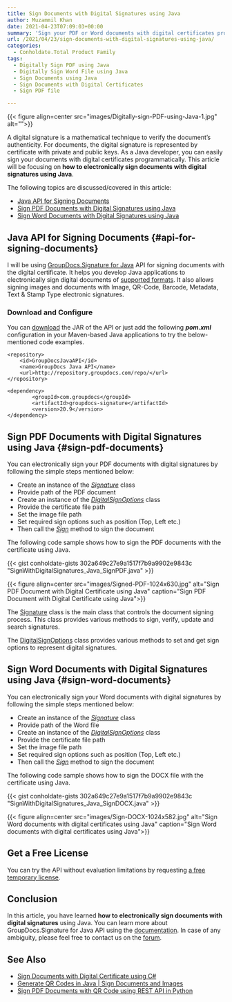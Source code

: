```yaml
---
title: Sign Documents with Digital Signatures using Java
author: Muzammil Khan
date: 2021-04-23T07:09:03+00:00
summary: 'Sign your PDF or Word documents with digital certificates programmatically in your Java application. This article will be focusing on **how to electronically sign documents with digital signatures using Java**. '
url: /2021/04/23/sign-documents-with-digital-signatures-using-java/
categories:
  - Conholdate.Total Product Family
tags:
  - Digitally Sign PDF using Java
  - Digitally Sign Word File using Java
  - Sign Documents using Java
  - Sign Documents with Digital Certificates
  - Sign PDF file

---
```


{{< figure align=center src="images/Digitally-sign-PDF-using-Java-1.jpg" alt="">}}
 
A digital signature is a mathematical technique to verify the document’s authenticity. For documents, the digital signature is represented by certificate with private and public keys. As a Java developer, you can easily sign your documents with digital certificates programmatically. This article will be focusing on **how to electronically sign documents with digital signatures using Java**.

The following topics are discussed/covered in this article:

  * [Java API for Signing Documents][2]
  * [Sign PDF Documents with Digital Signatures using Java][3]
  * [Sign Word Documents with Digital Signatures using Java][4]

## Java API for Signing Documents {#api-for-signing-documents}

I will be using [GroupDocs.Signature for Java][5] API for signing documents with the digital certificate. It helps you develop Java applications to electronically sign digital documents of [supported formats][6]. It also allows signing images and documents with Image, QR-Code, Barcode, Metadata, Text & Stamp Type electronic signatures.

### Download and Configure

You can [download][7] the JAR of the API or just add the following **_pom.xml_** configuration in your Maven-based Java applications to try the below-mentioned code examples.

```
<repository>
	<id>GroupDocsJavaAPI</id>
	<name>GroupDocs Java API</name>
	<url>http://repository.groupdocs.com/repo/</url>
</repository>
```

```
<dependency>
        <groupId>com.groupdocs</groupId>
        <artifactId>groupdocs-signature</artifactId>
        <version>20.9</version> 
</dependency>
```

## Sign PDF Documents with Digital Signatures using Java {#sign-pdf-documents}

You can electronically sign your PDF documents with digital signatures by following the simple steps mentioned below:

  * Create an instance of the _[Signature][8]_ class
  * Provide path of the PDF document
  * Create an instance of the _[DigitalSignOptions][9]_ class
  * Provide the certificate file path
  * Set the image file path
  * Set required sign options such as position (Top, Left etc.)
  * Then call the [_Sign_][10] method to sign the document

The following code sample shows how to sign the PDF documents with the certificate using Java.

{{< gist conholdate-gists 302a649c27e9a1517f7b9a9902e9843c "SignWithDigitalSignatures_Java_SignPDF.java" >}}

{{< figure align=center src="images/Signed-PDF-1024x630.jpg" alt="Sign PDF Document with Digital Certificate using Java" caption="Sign PDF Document with Digital Certificate using Java">}}
 
The [Signature][12] class is the main class that controls the document signing process. This class provides various methods to sign, verify, update and search signatures.

The [DigitalSignOptions][13] class provides various methods to set and get sign options to represent digital signatures.

## Sign Word Documents with Digital Signatures using Java {#sign-word-documents}

You can electronically sign your Word documents with digital signatures by following the simple steps mentioned below:

  * Create an instance of the _[Signature][8]_ class
  * Provide path of the Word file
  * Create an instance of the _[DigitalSignOptions][9]_ class
  * Provide the certificate file path
  * Set the image file path
  * Set required sign options such as position (Top, Left etc.)
  * Then call the _[Sign][10]_ method to sign the document

The following code sample shows how to sign the DOCX file with the certificate using Java.

{{< gist conholdate-gists 302a649c27e9a1517f7b9a9902e9843c "SignWithDigitalSignatures_Java_SignDOCX.java" >}}

{{< figure align=center src="images/Sign-DOCX-1024x582.jpg" alt="Sign Word documents with digital certificates using Java" caption="Sign Word documents with digital certificates using Java">}}
 
## Get a Free License

You can try the API without evaluation limitations by requesting [a free temporary license][15].

## Conclusion

In this article, you have learned **how to electronically sign documents with digital signatures** using Java. You can learn more about GroupDocs.Signature for Java API using the [documentation][16]. In case of any ambiguity, please feel free to contact us on the [forum][17].

## See Also

  * [Sign Documents with Digital Certificate using C#][18]
  * [Generate QR Codes in Java | Sign Documents and Images][19]
  * [Sign PDF Documents with QR Code using REST API in Python][20]

 [1]: https://blog.conholdate.com/wp-content/uploads/sites/27/2021/04/Digitally-sign-PDF-using-Java-1.jpg
 [2]: #api-for-signing-documents
 [3]: #sign-pdf-documents
 [4]: #sign-word-documents
 [5]: https://products.groupdocs.com/signature/java
 [6]: https://docs.groupdocs.com/signature/java/supported-document-formats/
 [7]: https://downloads.groupdocs.com/signature/java
 [8]: https://apireference.groupdocs.com/signature/java/com.groupdocs.signature/Signature#Signature(java.lang.String)
 [9]: https://apireference.groupdocs.com/signature/java/com.groupdocs.signature.options.sign/DigitalSignOptions#DigitalSignOptions(java.lang.String)
 [10]: https://apireference.groupdocs.com/signature/java/com.groupdocs.signature/Signature#sign(java.lang.String,%20com.groupdocs.signature.options.sign.SignOptions)
 [11]: https://blog.conholdate.com/wp-content/uploads/sites/27/2021/04/Signed-PDF.jpg
 [12]: https://apireference.groupdocs.com/signature/java/com.groupdocs.signature/Signature
 [13]: https://apireference.groupdocs.com/signature/java/com.groupdocs.signature.options.sign/DigitalSignOptions
 [14]: https://blog.conholdate.com/wp-content/uploads/sites/27/2021/04/Sign-DOCX.jpg
 [15]: https://purchase.groupdocs.com/temporary-license
 [16]: https://docs.groupdocs.com/signature/java/
 [17]: https://forum.groupdocs.com/c/signature/
 [18]: https://blog.groupdocs.com/2021/03/11/sign-documents-with-digital-certificate-using-csharp/
 [19]: https://blog.groupdocs.com/2021/02/19/generate-qr-codes-in-java-to-sign-documents-and-images/
 [20]: https://blog.groupdocs.cloud/2021/03/06/sign-pdf-documents-with-qr-code-using-python/

